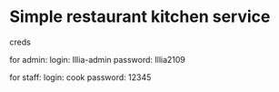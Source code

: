 # Simple restaurant kitchen service

creds 

for admin:
login: Illia-admin
password: Illia2109

for staff:
login: cook
password: 12345
